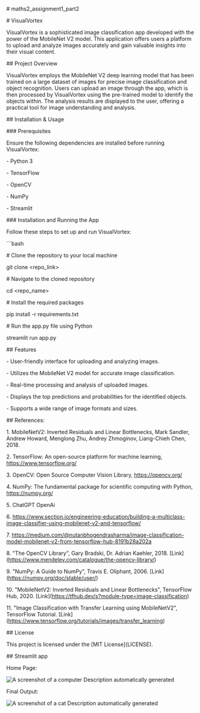 \# maths2_assignment1_part2

\# VisualVortex

VisualVortex is a sophisticated image classification app developed with
the power of the MobileNet V2 model. This application offers users a
platform to upload and analyze images accurately and gain valuable
insights into their visual content.

\## Project Overview

VisualVortex employs the MobileNet V2 deep learning model that has been
trained on a large dataset of images for precise image classification
and object recognition. Users can upload an image through the app, which
is then processed by VisualVortex using the pre-trained model to
identify the objects within. The analysis results are displayed to the
user, offering a practical tool for image understanding and analysis.

\## Installation & Usage

\### Prerequisites

Ensure the following dependencies are installed before running
VisualVortex:

\- Python 3

\- TensorFlow

\- OpenCV

\- NumPy

\- Streamlit

\### Installation and Running the App

Follow these steps to set up and run VisualVortex:

\`\`\`bash

\# Clone the repository to your local machine

git clone \<repo_link\>

\# Navigate to the cloned repository

cd \<repo_name\>

\# Install the required packages

pip install -r requirements.txt

\# Run the app.py file using Python

streamlit run app.py

\## Features

\- User-friendly interface for uploading and analyzing images.

\- Utilizes the MobileNet V2 model for accurate image classification.

\- Real-time processing and analysis of uploaded images.

\- Displays the top predictions and probabilities for the identified
objects.

\- Supports a wide range of image formats and sizes.

\## References:

1\. MobileNetV2: Inverted Residuals and Linear Bottlenecks, Mark
Sandler, Andrew Howard, Menglong Zhu, Andrey Zhmoginov, Liang-Chieh
Chen, 2018.

2\. TensorFlow: An open-source platform for machine learning,
https://www.tensorflow.org/

3\. OpenCV: Open Source Computer Vision Library, https://opencv.org/

4\. NumPy: The fundamental package for scientific computing with Python,
https://numpy.org/

5\. ChatGPT OpenAi

6\.
https://www.section.io/engineering-education/building-a-multiclass-image-classifier-using-mobilenet-v2-and-tensorflow/

7\.
https://medium.com/@nutanbhogendrasharma/image-classification-model-mobilenet-v2-from-tensorflow-hub-8191b28a202a

8\. \"The OpenCV Library\", Gary Bradski, Dr. Adrian Kaehler, 2018.
\[Link\](https://www.mendeley.com/catalogue/the-opencv-library/)

9\. \"NumPy: A Guide to NumPy\", Travis E. Oliphant, 2006.
\[Link\](https://numpy.org/doc/stable/user/)

10\. \"MobileNetV2: Inverted Residuals and Linear Bottlenecks\",
TensorFlow Hub, 2020.
\[Link\](https://tfhub.dev/s?module-type=image-classification)

11\. \"Image Classification with Transfer Learning using MobileNetV2\",
TensorFlow Tutorial.
\[Link\](https://www.tensorflow.org/tutorials/images/transfer_learning)

\## License

This project is licensed under the \[MIT License\](LICENSE).

\## Streamlit app

Home Page:

![A screenshot of a computer Description automatically
generated](images/abc.png)

Final Output:

![A screenshot of a cat Description automatically
generated](images/bcd.png)
